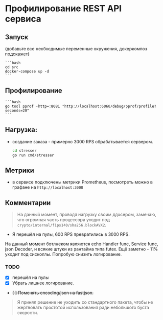# Профилирование REST API сервиса

## Запуск

(добавьте все необходимые переменные окружения, докеркомпоз подскажет)

    ```bash
    cd src
    docker-compose up -d
    ``` 

## Профилирование

    ```bash
    go tool pprof -http=:8081 "http://localhost:6060/debug/pprof/profile?seconds=20"
    ```

## Нагрузка:

- создание заказа - примерно 3000 RPS обрабатывается сервером.

    ```bash
    cd stresser
    go run cmd/stresser
    ```




## Метрики

- в сервисе подключены метрики Prometheus, посмотреть можно в графане на `http://localhost:3000`


## Комментарии

> На данный момент, проводя нагрузку своим ддосером, замечаю, что огромная часть процессора уходит под `crypto/internal/fips140/sha256.blockAVX2`.

- Я перешёл на пулы, 600 RPS превратились в 3000 RPS.

На данный момент ботлнеком являются echo Handler func, Service func, json Decoder, и всякие штуки из рантайма
типа futex.
Ещё заметно - 11% уходит под сисколлы. Попробую снизить логирование.

### TODO

- [X] перешёл на пулы
- [X] Убрать лишнее логирование.
- ~~[ ] Поменять encoding/json на fastjson.~~

> Я принял решение не уходить 
со стандартного пакета, чтобы не 
жертвовать простотой 
использования ради небольшого буста скорости.
